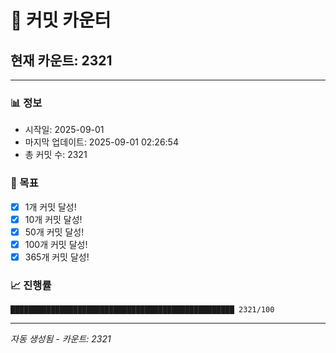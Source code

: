 # 🔢 커밋 카운터

## 현재 카운트: 2321

---

### 📊 정보
- 시작일: 2025-09-01
- 마지막 업데이트: 2025-09-01 02:26:54
- 총 커밋 수: 2321

### 🎯 목표
- [x] 1개 커밋 달성!
- [x] 10개 커밋 달성!
- [x] 50개 커밋 달성!
- [x] 100개 커밋 달성!
- [x] 365개 커밋 달성!

### 📈 진행률
```
██████████████████████████████████████████████████ 2321/100
```

---
*자동 생성됨 - 카운트: 2321*
